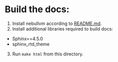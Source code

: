 # Build the docs:

1. Install nebullvm according to [README.md](../README.md#step-1-installation-of-nebullvm-library).
2. Install additional libraries required to build docs:
  - Sphinx==4.5.0
  - sphinx_rtd_theme
3. Run `make html` from this directory.

